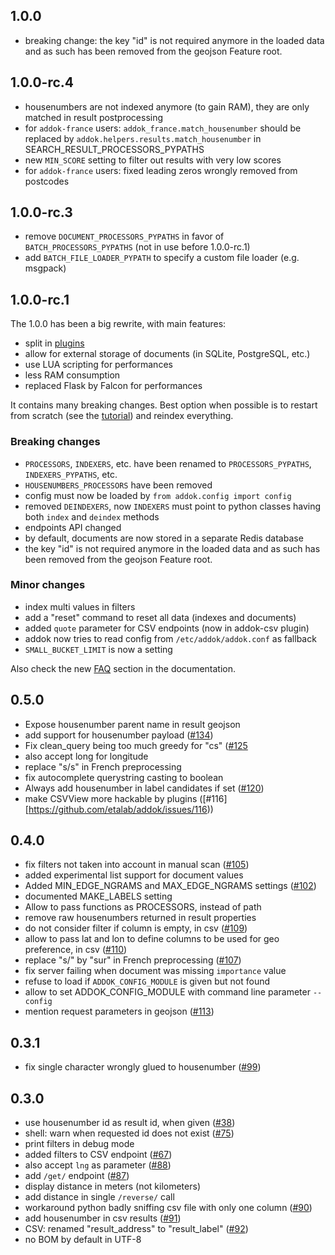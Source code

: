 ## 1.0.0

- breaking change: the key "id" is not required anymore in the loaded data and
  as such has been removed from the geojson Feature root.

## 1.0.0-rc.4

- housenumbers are not indexed anymore (to gain RAM), they are only matched in
  result postprocessing
- for `addok-france` users: `addok_france.match_housenumber` should be replaced
  by `addok.helpers.results.match_housenumber` in SEARCH_RESULT_PROCESSORS_PYPATHS
- new `MIN_SCORE` setting to filter out results with very low scores
- for `addok-france` users: fixed leading zeros wrongly removed from postcodes

## 1.0.0-rc.3

- remove `DOCUMENT_PROCESSORS_PYPATHS` in favor of `BATCH_PROCESSORS_PYPATHS`
  (not in use before 1.0.0-rc.1)
- add `BATCH_FILE_LOADER_PYPATH` to specify a custom file loader (e.g. msgpack)

## 1.0.0-rc.1

The 1.0.0 has been a big rewrite, with main features:

- split in [plugins](http://addok.readthedocs.io/en/latest/plugins/)
- allow for external storage of documents (in SQLite, PostgreSQL, etc.)
- use LUA scripting for performances
- less RAM consumption
- replaced Flask by Falcon for performances

It contains many breaking changes. Best option when possible is to restart
from scratch (see the [tutorial](http://addok.readthedocs.io/en/latest/tutorial/))
and reindex everything.

### Breaking changes

- `PROCESSORS`, `INDEXERS`, etc. have been renamed to `PROCESSORS_PYPATHS`,
  `INDEXERS_PYPATHS`, etc.
- `HOUSENUMBERS_PROCESSORS` have been removed
- config must now be loaded by `from addok.config import config`
- removed `DEINDEXERS`, now `INDEXERS` must point to python classes having both
  `index` and `deindex` methods
- endpoints API changed
- by default, documents are now stored in a separate Redis database
- the key "id" is not required anymore in the loaded data and as such has been
  removed from the geojson Feature root.

### Minor changes

- index multi values in filters
- add a "reset" command to reset all data (indexes and documents)
- added `quote` parameter for CSV endpoints (now in addok-csv plugin)
- addok now tries to read config from `/etc/addok/addok.conf` as fallback
- `SMALL_BUCKET_LIMIT` is now a setting

Also check the new [FAQ](http://addok.readthedocs.io/en/latest/faq/) section
in the documentation.


## 0.5.0
- Expose housenumber parent name in result geojson
- add support for housenumber payload ([#134](https://github.com/etalab/addok/issues/134))
- Fix clean_query being too much greedy for "cs" ([#125](https://github.com/etalab/addok/issues/125)
- also accept long for longitude
- replace "s/s" in French preprocessing
- fix autocomplete querystring casting to boolean
- Always add housenumber in label candidates if set ([#120](https://github.com/etalab/addok/issues/120))
- make CSVView more hackable by plugins ([#116][https://github.com/etalab/addok/issues/116))


## 0.4.0
- fix filters not taken into account in manual scan ([#105](https://github.com/etalab/addok/issues/105))
- added experimental list support for document values
- Added MIN_EDGE_NGRAMS and MAX_EDGE_NGRAMS settings ([#102](https://github.com/etalab/addok/issues/102))
- documented MAKE_LABELS setting
- Allow to pass functions as PROCESSORS, instead of path
- remove raw housenumbers returned in result properties
- do not consider filter if column is empty, in csv ([#109](https://github.com/etalab/addok/issues/109))
- allow to pass lat and lon to define columns to be used for geo preference, in csv ([#110](https://github.com/etalab/addok/issues/110))
- replace "s/" by "sur" in French preprocessing ([#107](https://github.com/etalab/addok/issues/107))
- fix server failing when document was missing `importance` value
- refuse to load if `ADDOK_CONFIG_MODULE` is given but not found
- allow to set ADDOK_CONFIG_MODULE with command line parameter `--config`
- mention request parameters in geojson ([#113](https://github.com/etalab/addok/issues/113))


## 0.3.1

- fix single character wrongly glued to housenumber ([#99](https://github.com/etalab/addok/issues/99))

## 0.3.0

- use housenumber id as result id, when given ([#38](https://github.com/etalab/addok/issues/38))
- shell: warn when requested id does not exist ([#75](https://github.com/etalab/addok/issues/75))
- print filters in debug mode
- added filters to CSV endpoint ([#67](https://github.com/etalab/addok/issues/67))
- also accept `lng` as parameter ([#88](https://github.com/etalab/addok/issues/88))
- add `/get/` endpoint ([#87](https://github.com/etalab/addok/issues/87))
- display distance in meters (not kilometers)
- add distance in single `/reverse/` call
- workaround python badly sniffing csv file with only one column ([#90](https://github.com/etalab/addok/issues/90))
- add housenumber in csv results ([#91](https://github.com/etalab/addok/issues/91))
- CSV: renamed "result_address" to "result_label" ([#92](https://github.com/etalab/addok/issues/92))
- no BOM by default in UTF-8
